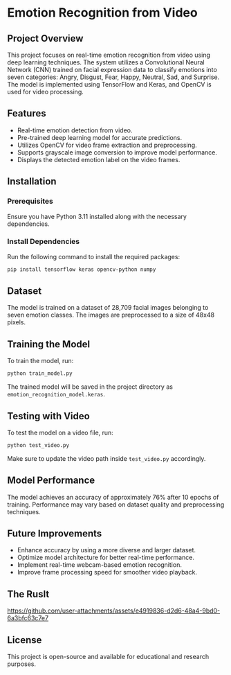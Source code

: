 # Emotion Recognition from Video

## Project Overview

This project focuses on real-time emotion recognition from video using deep learning techniques. The system utilizes a Convolutional Neural Network (CNN) trained on facial expression data to classify emotions into seven categories: Angry, Disgust, Fear, Happy, Neutral, Sad, and Surprise. The model is implemented using TensorFlow and Keras, and OpenCV is used for video processing.

## Features

- Real-time emotion detection from video.
- Pre-trained deep learning model for accurate predictions.
- Utilizes OpenCV for video frame extraction and preprocessing.
- Supports grayscale image conversion to improve model performance.
- Displays the detected emotion label on the video frames.

## Installation

### Prerequisites

Ensure you have Python 3.11 installed along with the necessary dependencies.

### Install Dependencies

Run the following command to install the required packages:

```bash
pip install tensorflow keras opencv-python numpy
```

## Dataset

The model is trained on a dataset of 28,709 facial images belonging to seven emotion classes. The images are preprocessed to a size of 48x48 pixels.

## Training the Model

To train the model, run:

```bash
python train_model.py
```

The trained model will be saved in the project directory as `emotion_recognition_model.keras`.

## Testing with Video

To test the model on a video file, run:

```bash
python test_video.py
```

Make sure to update the video path inside `test_video.py` accordingly.

## Model Performance

The model achieves an accuracy of approximately 76% after 10 epochs of training. Performance may vary based on dataset quality and preprocessing techniques.

## Future Improvements

- Enhance accuracy by using a more diverse and larger dataset.
- Optimize model architecture for better real-time performance.
- Implement real-time webcam-based emotion recognition.
- Improve frame processing speed for smoother video playback.

## The Ruslt


https://github.com/user-attachments/assets/e4919836-d2d6-48a4-9bd0-6a3bfc63c7e7


## License

This project is open-source and available for educational and research purposes.

